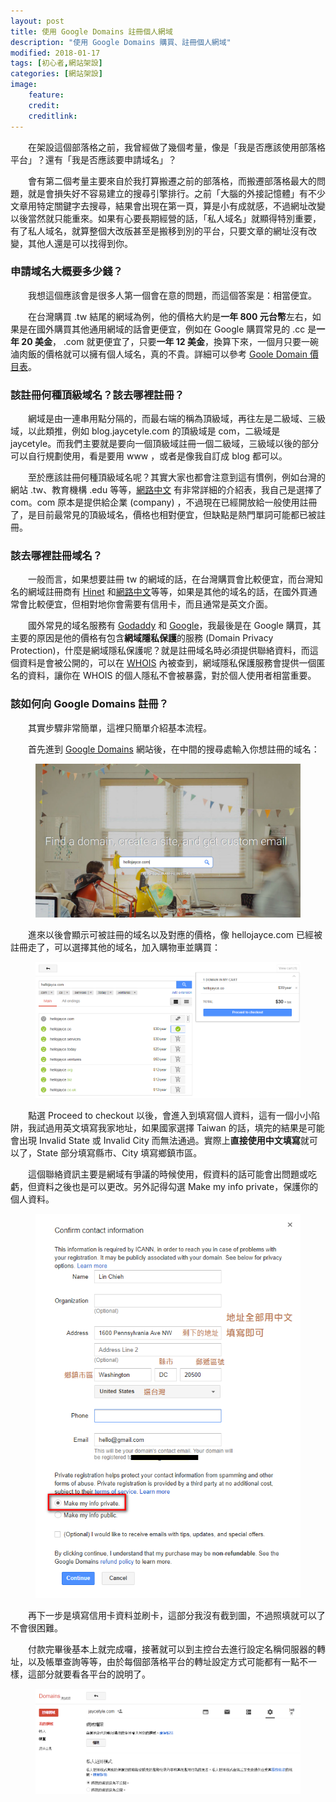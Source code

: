 ```yaml
---
layout: post
title: 使用 Google Domains 註冊個人網域
description: "使用 Google Domains 購買、註冊個人網域"
modified: 2018-01-17
tags: [初心者,網站架設]
categories: [網站架設]
image:
    feature: 
    credit: 
    creditlink: 
---
```


　　在架設這個部落格之前，我曾經做了幾個考量，像是「我是否應該使用部落格平台」？還有「我是否應該要申請域名」？

　　會有第二個考量主要來自於我打算搬遷之前的部落格，而搬遷部落格最大的問題，就是會損失好不容易建立的搜尋引擎排行。之前「大腦的外接記憶體」有不少文章用特定關鍵字去搜尋，結果會出現在第一頁，算是小有成就感，不過網址改變以後當然就只能重來。如果有心要長期經營的話，「私人域名」就顯得特別重要，有了私人域名，就算整個大改版甚至是搬移到別的平台，只要文章的網址沒有改變，其他人還是可以找得到你。

<!--more-->

### 申請域名大概要多少錢？
　　我想這個應該會是很多人第一個會在意的問題，而這個答案是：相當便宜。

　　在台灣購買 .tw 結尾的網域為例，他的價格大約是**一年 800 元台幣**左右，如果是在國外購買其他通用網域的話會更便宜，例如在 Google 購買常見的 .cc 是**一年 20 美金**， .com 就更便宜了，只要**一年 12 美金**，換算下來，一個月只要一碗滷肉飯的價格就可以擁有個人域名，真的不貴。詳細可以參考 [Goole Domain 價目表](https://support.google.com/domains/answer/6010092?hl=zh-Hant)。

### 該註冊何種頂級域名？該去哪裡註冊？
　　網域是由一連串用點分隔的，而最右端的稱為頂級域，再往左是二級域、三級域，以此類推，例如 blog.jaycetyle.com 的頂級域是 com，二級域是 jaycetyle。而我們主要就是要向一個頂級域註冊一個二級域，三級域以後的部分可以自行規劃使用，看是要用 www ，或者是像我自訂成 blog 都可以。

　　至於應該註冊何種頂級域名呢？其實大家也都會注意到這有慣例，例如台灣的網站 .tw、教育機構 .edu 等等，[網路中文](https://wiki.net-chinese.taipei/cht/%E5%9F%9F%E5%90%8D%E5%88%97%E8%A1%A8/new_gTLD) 有非常詳細的介紹表，我自己是選擇了 com。com 原本是提供給企業 (company) ，不過現在已經開放給一般使用註冊了，是目前最常見的頂級域名，價格也相對便宜，但缺點是熱門單詞可能都已被註冊。

### 該去哪裡註冊域名？
　　一般而言，如果想要註冊 tw 的網域的話，在台灣購買會比較便宜，而台灣知名的網域註冊商有 [Hinet](https://domain.hinet.net/) 和[網路中文](https://www.net-chinese.com.tw/nc/)等等，如果是其他的域名的話，在國外買通常會比較便宜，但相對地你會需要有信用卡，而且通常是英文介面。

　　國外常見的域名服務有 [Godaddy](https://tw.godaddy.com/) 和 [Google](https://domains.google/)，我最後是在 Google 購買，其主要的原因是他的價格有包含**網域隱私保護**的服務 (Domain Privacy Protection)，什麼是網域隱私保護呢？就是註冊域名時必須提供聯絡資料，而這個資料是會被公開的，可以在 [WHOIS](https://www.whois365.com/tw/) 內被查到，網域隱私保護服務會提供一個匿名的資料，讓你在 WHOIS 的個人隱私不會被暴露，對於個人使用者相當重要。

### 該如何向 Google Domains 註冊？
　　其實步驟非常簡單，這裡只簡單介紹基本流程。

　　首先進到 [Google Domains](https://domains.google/) 網站後，在中間的搜尋處輸入你想註冊的域名：
<figure class="large center"><img src="/images/2018/01/gdomain-find.png" alt=""></figure>

　　進來以後會顯示可被註冊的域名以及對應的價格，像 hellojayce.com 已經被註冊走了，可以選擇其他的域名，加入購物車並購買：
<figure class="center"><img src="/images/2018/01/gdomain-price.png" alt=""></figure>

　　點選 Proceed to checkout 以後，會進入到填寫個人資料，這有一個小小陷阱，我試過用英文填寫我家地址，如果國家選擇 Taiwan 的話，填完的結果是可能會出現 Invalid State 或 Invalid City 而無法通過。實際上**直接使用中文填寫**就可以了，State 部分填寫縣市、City 填寫鄉鎮市區。

　　這個聯絡資訊主要是網域有爭議的時候使用，假資料的話可能會出問題或吃虧，但資料之後也是可以更改。另外記得勾選 Make my info private，保護你的個人資料。
<figure class="large center"><img src="/images/2018/01/gdomain-contact.png" alt=""></figure>

　　再下一步是填寫信用卡資料並刷卡，這部分我沒有截到圖，不過照填就可以了不會很困難。

　　付款完畢後基本上就完成囉，接著就可以到主控台去進行設定名稱伺服器的轉址，以及帳單查詢等等，由於每個部落格平台的轉址設定方式可能都有一點不一樣，這部分就要看各平台的說明了。
<figure class="center"><img src="/images/2018/01/gdomain-console.png" alt=""></figure>
　　

